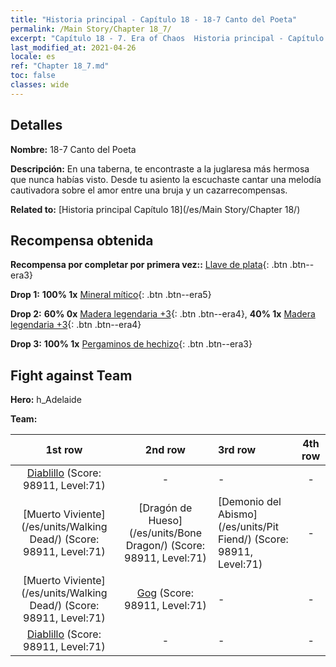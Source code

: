 ```yaml
---
title: "Historia principal - Capítulo 18 - 18-7 Canto del Poeta"
permalink: /Main Story/Chapter 18_7/
excerpt: "Capítulo 18 - 7. Era of Chaos  Historia principal - Capítulo 18_7. 18-7 Canto del Poeta"
last_modified_at: 2021-04-26
locale: es
ref: "Chapter 18_7.md"
toc: false
classes: wide
---
```


## Detalles

 **Nombre:** 18-7 Canto del Poeta

 **Descripción:** En una taberna, te encontraste a la juglaresa más hermosa que nunca habías visto. Desde tu asiento la escuchaste cantar una melodía cautivadora sobre el amor entre una bruja y un cazarrecompensas.

 **Related to:** [Historia principal Capítulo 18](/es/Main Story/Chapter 18/)

## Recompensa obtenida

 **Recompensa por completar por primera vez::** [Llave de plata](/ItemsES/con_693/){: .btn .btn--era3}

 **Drop 1:** **100% 1x** [Mineral mítico](/ItemsES/mat_61/){: .btn .btn--era5}

 **Drop 2:** **60% 0x** [Madera legendaria +3](/ItemsES/mat_55/){: .btn .btn--era4}, **40% 1x** [Madera legendaria +3](/ItemsES/mat_55/){: .btn .btn--era4}

 **Drop 3:** **100% 1x** [Pergaminos de hechizo](/ItemsES/con_694/){: .btn .btn--era3}


## Fight against Team
 **Hero:** h_Adelaide

 **Team:**


  | 1st row | 2nd row | 3rd row | 4th row |
  |:----:|:----:|:----|:----:|
  | [Diablillo](/es/units/Imp/) (Score: 98911, Level:71)  | - | - | - |
  | [Muerto Viviente](/es/units/Walking Dead/) (Score: 98911, Level:71)  | [Dragón de Hueso](/es/units/Bone Dragon/) (Score: 98911, Level:71)  | [Demonio del Abismo](/es/units/Pit Fiend/) (Score: 98911, Level:71)  | - |
  | [Muerto Viviente](/es/units/Walking Dead/) (Score: 98911, Level:71)  | [Gog](/es/units/Gog/) (Score: 98911, Level:71)  | - | - |
  | [Diablillo](/es/units/Imp/) (Score: 98911, Level:71)  | - | - | - |


